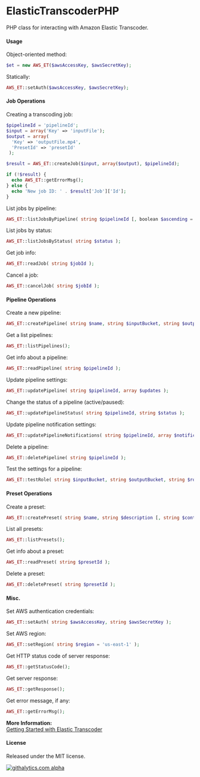 ElasticTranscoderPHP
====================

PHP class for interacting with Amazon Elastic Transcoder.

#### Usage ###

Object-oriented method:

```php
$et = new AWS_ET($awsAccessKey, $awsSecretKey);
```

Statically:

```php
AWS_ET::setAuth($awsAccessKey, $awsSecretKey);
```

#### Job Operations ####

Creating a transcoding job:

```php
$pipelineId = 'pipelineId';
$input = array('Key' => 'inputFile');
$output = array(
  'Key' => 'outputFile.mp4',
  'PresetId' => 'presetId'
 );

$result = AWS_ET::createJob($input, array($output), $pipelineId);

if (!$result) {
  echo AWS_ET::getErrorMsg();
} else {
  echo 'New job ID: ' . $result['Job']['Id'];
}
```

List jobs by pipeline:

```php
AWS_ET::listJobsByPipeline( string $pipelineId [, boolean $ascending = true ] );
```

List jobs by status:

```php
AWS_ET::listJobsByStatus( string $status );
```

Get job info:

```php
AWS_ET::readJob( string $jobId );
```

Cancel a job:

```php
AWS_ET::cancelJob( string $jobId );
```

#### Pipeline Operations ####

Create a new pipeline:

```php
AWS_ET::createPipeline( string $name, string $inputBucket, string $outputBucket, string $role [, array $notifications ] );
```

Get a list pipelines:

```php
AWS_ET::listPipelines();
```

Get info about a pipeline:

```php
AWS_ET::readPipeline( string $pipelineId );
```

Update pipeline settings:

```php
AWS_ET::updatePipeline( string $pipelineId, array $updates );
```

Change the status of a pipeline (active/paused):

```php
AWS_ET::updatePipelineStatus( string $pipelineId, string $status );
```

Update pipeline notification settings:

```php
AWS_ET::updatePipelineNotifications( string $pipelineId, array $notifications );
```

Delete a pipeline:

```php
AWS_ET::deletePipeline( string $pipelineId );
```

Test the settings for a pipeline:

```php
AWS_ET::testRole( string $inputBucket, string $outputBucket, string $role, array $topics );
```

#### Preset Operations ####

Create a preset:

```php
AWS_ET::createPreset( string $name, string $description [, string $container = 'mp4' ] [, array $audio ] [, array $video ] [, array $thumbnails ]);
```

List all presets:

```php
AWS_ET::listPresets();
```

Get info about a preset:

```php
AWS_ET::readPreset( string $presetId );
```

Delete a preset:

```php
AWS_ET::deletePreset( string $presetId );
```

#### Misc. ####

Set AWS authentication credentials:

```php
AWS_ET::setAuth( string $awsAccessKey, string $awsSecretKey );
```

Set AWS region:

```php
AWS_ET::setRegion( string $region = 'us-east-1' );
```

Get HTTP status code of server response:

```php
AWS_ET::getStatusCode();
```

Get server response:

```php
AWS_ET::getResponse();
```

Get error message, if any:

```php
AWS_ET::getErrorMsg();
```

<strong>More Information:</strong><br />
<a href="http://docs.aws.amazon.com/elastictranscoder/latest/developerguide/getting-started.html">Getting Started with Elastic Transcoder</a>

#### License ####

Released under the MIT license.

[![githalytics.com alpha](https://cruel-carlota.pagodabox.com/429c074cf07de7bee3ca6af902cd8141 "githalytics.com")](http://githalytics.com/LPology/ElasticTranscoderPHP)